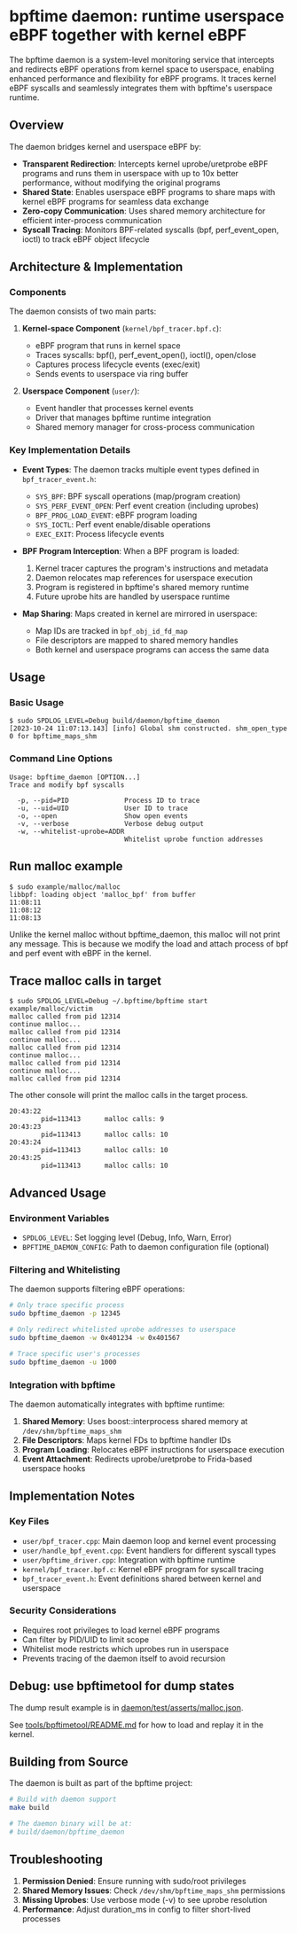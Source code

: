 # bpftime daemon: runtime userspace eBPF together with kernel eBPF

The bpftime daemon is a system-level monitoring service that intercepts and redirects eBPF operations from kernel space to userspace, enabling enhanced performance and flexibility for eBPF programs. It traces kernel eBPF syscalls and seamlessly integrates them with bpftime's userspace runtime.

## Overview

The daemon bridges kernel and userspace eBPF by:

- **Transparent Redirection**: Intercepts kernel uprobe/uretprobe eBPF programs and runs them in userspace with up to 10x better performance, without modifying the original programs
- **Shared State**: Enables userspace eBPF programs to share maps with kernel eBPF programs for seamless data exchange
- **Zero-copy Communication**: Uses shared memory architecture for efficient inter-process communication
- **Syscall Tracing**: Monitors BPF-related syscalls (bpf, perf_event_open, ioctl) to track eBPF object lifecycle

## Architecture & Implementation

### Components

The daemon consists of two main parts:

1. **Kernel-space Component** (`kernel/bpf_tracer.bpf.c`):
   - eBPF program that runs in kernel space
   - Traces syscalls: bpf(), perf_event_open(), ioctl(), open/close
   - Captures process lifecycle events (exec/exit)
   - Sends events to userspace via ring buffer

2. **Userspace Component** (`user/`):
   - Event handler that processes kernel events
   - Driver that manages bpftime runtime integration
   - Shared memory manager for cross-process communication

### Key Implementation Details

- **Event Types**: The daemon tracks multiple event types defined in `bpf_tracer_event.h`:
  - `SYS_BPF`: BPF syscall operations (map/program creation)
  - `SYS_PERF_EVENT_OPEN`: Perf event creation (including uprobes)
  - `BPF_PROG_LOAD_EVENT`: eBPF program loading
  - `SYS_IOCTL`: Perf event enable/disable operations
  - `EXEC_EXIT`: Process lifecycle events

- **BPF Program Interception**: When a BPF program is loaded:
  1. Kernel tracer captures the program's instructions and metadata
  2. Daemon relocates map references for userspace execution
  3. Program is registered in bpftime's shared memory runtime
  4. Future uprobe hits are handled by userspace runtime

- **Map Sharing**: Maps created in kernel are mirrored in userspace:
  - Map IDs are tracked in `bpf_obj_id_fd_map`
  - File descriptors are mapped to shared memory handles
  - Both kernel and userspace programs can access the same data

## Usage

### Basic Usage

```console
$ sudo SPDLOG_LEVEL=Debug build/daemon/bpftime_daemon
[2023-10-24 11:07:13.143] [info] Global shm constructed. shm_open_type 0 for bpftime_maps_shm
```

### Command Line Options

```
Usage: bpftime_daemon [OPTION...]
Trace and modify bpf syscalls

  -p, --pid=PID              Process ID to trace
  -u, --uid=UID              User ID to trace  
  -o, --open                 Show open events
  -v, --verbose              Verbose debug output
  -w, --whitelist-uprobe=ADDR
                             Whitelist uprobe function addresses
```

## Run malloc example

```console
$ sudo example/malloc/malloc
libbpf: loading object 'malloc_bpf' from buffer
11:08:11 
11:08:12 
11:08:13 
```

Unlike the kernel malloc without bpftime_daemon, this malloc will not print any message. This is because we modify the load and attach process of bpf and perf event with eBPF in the kernel.

## Trace malloc calls in target

```console
$ sudo SPDLOG_LEVEL=Debug ~/.bpftime/bpftime start example/malloc/victim
malloc called from pid 12314
continue malloc...
malloc called from pid 12314
continue malloc...
malloc called from pid 12314
continue malloc...
malloc called from pid 12314
continue malloc...
malloc called from pid 12314
```

The other console will print the malloc calls in the target process.

```console
20:43:22 
        pid=113413      malloc calls: 9
20:43:23 
        pid=113413      malloc calls: 10
20:43:24 
        pid=113413      malloc calls: 10
20:43:25 
        pid=113413      malloc calls: 10
```

## Advanced Usage

### Environment Variables

- `SPDLOG_LEVEL`: Set logging level (Debug, Info, Warn, Error)
- `BPFTIME_DAEMON_CONFIG`: Path to daemon configuration file (optional)

### Filtering and Whitelisting

The daemon supports filtering eBPF operations:

```bash
# Only trace specific process
sudo bpftime_daemon -p 12345

# Only redirect whitelisted uprobe addresses to userspace
sudo bpftime_daemon -w 0x401234 -w 0x401567

# Trace specific user's processes
sudo bpftime_daemon -u 1000
```

### Integration with bpftime

The daemon automatically integrates with bpftime runtime:

1. **Shared Memory**: Uses boost::interprocess shared memory at `/dev/shm/bpftime_maps_shm`
2. **File Descriptors**: Maps kernel FDs to bpftime handler IDs
3. **Program Loading**: Relocates eBPF instructions for userspace execution
4. **Event Attachment**: Redirects uprobe/uretprobe to Frida-based userspace hooks

## Implementation Notes

### Key Files

- `user/bpf_tracer.cpp`: Main daemon loop and kernel event processing
- `user/handle_bpf_event.cpp`: Event handlers for different syscall types
- `user/bpftime_driver.cpp`: Integration with bpftime runtime
- `kernel/bpf_tracer.bpf.c`: Kernel eBPF program for syscall tracing
- `bpf_tracer_event.h`: Event definitions shared between kernel and userspace

### Security Considerations

- Requires root privileges to load kernel eBPF programs
- Can filter by PID/UID to limit scope
- Whitelist mode restricts which uprobes run in userspace
- Prevents tracing of the daemon itself to avoid recursion

## Debug: use bpftimetool for dump states

The dump result example is in [daemon/test/asserts/malloc.json](test/asserts/malloc.json).

See [tools/bpftimetool/README.md](../tools/bpftimetool/README.md) for how to load and replay it in the kernel.

## Building from Source

The daemon is built as part of the bpftime project:

```bash
# Build with daemon support
make build

# The daemon binary will be at:
# build/daemon/bpftime_daemon
```

## Troubleshooting

1. **Permission Denied**: Ensure running with sudo/root privileges
2. **Shared Memory Issues**: Check `/dev/shm/bpftime_maps_shm` permissions
3. **Missing Uprobes**: Use verbose mode (-v) to see uprobe resolution
4. **Performance**: Adjust duration_ms in config to filter short-lived processes
